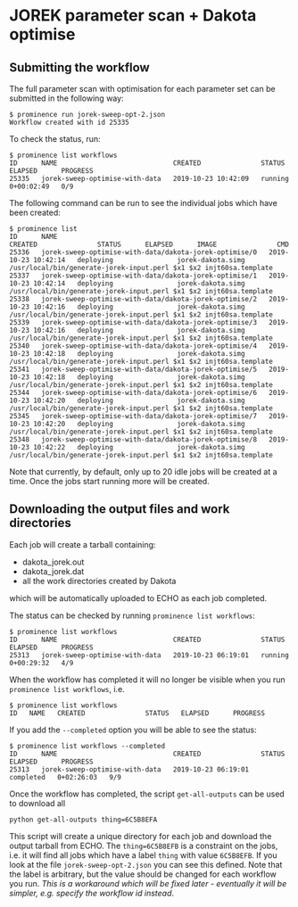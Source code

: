 # JOREK parameter scan + Dakota optimise

## Submitting the workflow
The full parameter scan with optimisation for each parameter set can be submitted in the following way:
```
$ prominence run jorek-sweep-opt-2.json
Workflow created with id 25335
```
To check the status, run:
```
$ prominence list workflows
ID      NAME                             CREATED               STATUS    ELAPSED      PROGRESS
25335   jorek-sweep-optimise-with-data   2019-10-23 10:42:09   running   0+00:02:49   0/9
```
The following command can be run to see the individual jobs which have been created:
```
$ prominence list
ID      NAME                                                     CREATED               STATUS      ELAPSED      IMAGE               CMD                                                               
25336   jorek-sweep-optimise-with-data/dakota-jorek-optimise/0   2019-10-23 10:42:14   deploying                jorek-dakota.simg   /usr/local/bin/generate-jorek-input.perl $x1 $x2 injt60sa.template
25337   jorek-sweep-optimise-with-data/dakota-jorek-optimise/1   2019-10-23 10:42:14   deploying                jorek-dakota.simg   /usr/local/bin/generate-jorek-input.perl $x1 $x2 injt60sa.template
25338   jorek-sweep-optimise-with-data/dakota-jorek-optimise/2   2019-10-23 10:42:16   deploying                jorek-dakota.simg   /usr/local/bin/generate-jorek-input.perl $x1 $x2 injt60sa.template
25339   jorek-sweep-optimise-with-data/dakota-jorek-optimise/3   2019-10-23 10:42:16   deploying                jorek-dakota.simg   /usr/local/bin/generate-jorek-input.perl $x1 $x2 injt60sa.template
25340   jorek-sweep-optimise-with-data/dakota-jorek-optimise/4   2019-10-23 10:42:18   deploying                jorek-dakota.simg   /usr/local/bin/generate-jorek-input.perl $x1 $x2 injt60sa.template
25341   jorek-sweep-optimise-with-data/dakota-jorek-optimise/5   2019-10-23 10:42:18   deploying                jorek-dakota.simg   /usr/local/bin/generate-jorek-input.perl $x1 $x2 injt60sa.template
25344   jorek-sweep-optimise-with-data/dakota-jorek-optimise/6   2019-10-23 10:42:20   deploying                jorek-dakota.simg   /usr/local/bin/generate-jorek-input.perl $x1 $x2 injt60sa.template
25345   jorek-sweep-optimise-with-data/dakota-jorek-optimise/7   2019-10-23 10:42:20   deploying                jorek-dakota.simg   /usr/local/bin/generate-jorek-input.perl $x1 $x2 injt60sa.template
25348   jorek-sweep-optimise-with-data/dakota-jorek-optimise/8   2019-10-23 10:42:22   deploying                jorek-dakota.simg   /usr/local/bin/generate-jorek-input.perl $x1 $x2 injt60sa.template
```
Note that currently, by default, only up to 20 idle jobs will be created at a time. Once the jobs start running more will be created.

## Downloading the output files and work directories
Each job will create a tarball containing:
* dakota_jorek.out
* dakota_jorek.dat
* all the work directories created by Dakota

which will be automatically uploaded to ECHO as each job completed.

The status can be checked by running `prominence list workflows`:
```
$ prominence list workflows
ID      NAME                             CREATED               STATUS    ELAPSED      PROGRESS
25313   jorek-sweep-optimise-with-data   2019-10-23 06:19:01   running   0+00:29:32   4/9
```
When the workflow has completed it will no longer be visible when you run `prominence list workflows`, i.e.
```
$ prominence list workflows
ID   NAME   CREATED               STATUS   ELAPSED      PROGRESS
```
If you add the `--completed` option you will be able to see the status:
```
$ prominence list workflows --completed
ID      NAME                             CREATED               STATUS      ELAPSED      PROGRESS
25313   jorek-sweep-optimise-with-data   2019-10-23 06:19:01   completed   0+02:26:03   9/9
```

Once the workflow has completed, the script `get-all-outputs` can be used to download all
```
python get-all-outputs thing=6C5B8EFA
```
This script will create a unique directory for each job and download the output tarball from ECHO. The `thing=6C5B8EFB` is a constraint on the jobs, i.e. it will find all jobs which have a label `thing` with value `6C5B8EFB`. If you look at the file `jorek-sweep-opt-2.json` you can see this defined. Note that the label is arbitrary, but the value should be changed for each workflow you run. *This is a workaround which will be fixed later - eventually it will be simpler, e.g. specify the workflow id instead*.


